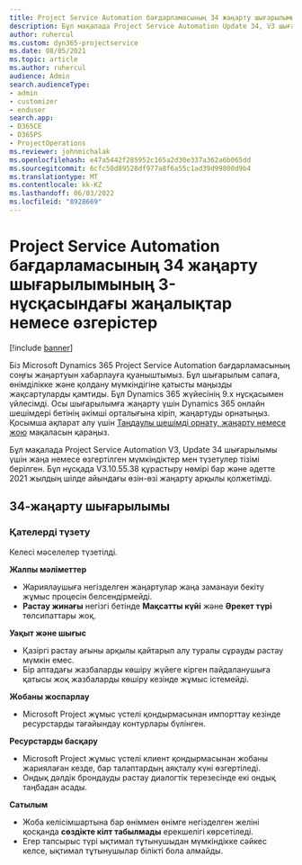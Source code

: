 ```yaml
---
title: Project Service Automation бағдарламасының 34 жаңарту шығарылымының 3-нұсқасындағы жаңалықтар немесе өзгерістер
description: Бұл мақалада Project Service Automation Update 34, V3 шығарылымында қолжетімді мүмкіндіктер мен түзетулер тізімі берілген.
author: ruhercul
ms.custom: dyn365-projectservice
ms.date: 08/05/2021
ms.topic: article
ms.author: ruhercul
audience: Admin
search.audienceType:
- admin
- customizer
- enduser
search.app:
- D365CE
- D365PS
- ProjectOperations
ms.reviewer: johnmichalak
ms.openlocfilehash: e47a5442f285952c165a2d30e337a362a6b065dd
ms.sourcegitcommit: 6cfc50d89528df977a8f6a55c1ad39d99800d9b4
ms.translationtype: MT
ms.contentlocale: kk-KZ
ms.lasthandoff: 06/03/2022
ms.locfileid: "8928669"
---
```

# <a name="whats-new-or-changed-in-project-service-automation-update-release-34-v3"></a>Project Service Automation бағдарламасының 34 жаңарту шығарылымының 3-нұсқасындағы жаңалықтар немесе өзгерістер

[!include [banner](../includes/psa-now-project-operations.md)]

Біз Microsoft Dynamics 365 Project Service Automation бағдарламасының соңғы жаңартуын хабарлауға қуаныштымыз. Бұл шығарылым сапаға, өнімділікке және қолдану мүмкіндігіне қатысты маңызды жақсартуларды қамтиды. Бұл Dynamics 365 жүйесінің 9.x нұсқасымен үйлесімді. Осы шығарылымға жаңарту үшін Dynamics 365 онлайн шешімдері бетінің әкімші орталығына кіріп, жаңартуды орнатыңыз. Қосымша ақпарат алу үшін [Таңдаулы шешімді орнату, жаңарту немесе жою](/power-platform/admin/install-remove-preferred-solution) мақаласын қараңыз.

Бұл мақалада Project Service Automation V3, Update 34 шығарылымы үшін жаңа немесе өзгертілген мүмкіндіктер мен түзетулер тізімі берілген. Бұл нұсқада V3.10.55.38 құрастыру нөмірі бар және әдетте 2021 жылдың шілде айындағы өзін-өзі жаңарту арқылы қолжетімді.

## <a name="update-release-34"></a>34-жаңарту шығарылымы

### <a name="bug-fixes"></a>Қателерді түзету
Келесі мәселелер түзетілді.

**Жалпы мәліметтер**

- Жариялаушыға негізделген жаңартулар жаңа заманауи бекіту жұмыс процесін белсендірмейді.
- **Растау жинағы** негізгі бетінде **Мақсатты күйі** және **Әрекет түрі** төлсипаттары жоқ.

**Уақыт және шығыс**

- Қазіргі растау ағыны арқылы қайтарып алу туралы сұрауды растау мүмкін емес.
- Бір аптадағы жазбаларды көшіру жүйеге кірген пайдаланушыға қатысы жоқ жазбаларды көшіру кезінде жұмыс істемейді.

**Жобаны жоспарлау**

- Microsoft Project жұмыс үстелі қондырмасынан импорттау кезінде ресурстарды тағайындау контурлары бүлінген.

**Ресурстарды басқару**

- Microsoft Project жұмыс үстелі клиент қондырмасынан жобаны жариялаған кезде, бар талаптардың аяқталу күні өзгертіледі.
- Ондық дәлдік брондауды растау диалогтік терезесінде екі ондық таңбадан асады.

**Сатылым**

- Жоба келісімшартына бар өніммен өнімге негізделген желіні қосқанда **сөздікте кілт табылмады** ерекшелігі көрсетіледі.
- Егер тапсырыс түрі ықтимал тұтынушыдан мүмкіндікке сәйкес келсе, ықтимал тұтынушылар білікті бола алмайды.
